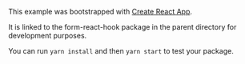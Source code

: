 This example was bootstrapped with [Create React App](https://github.com/facebook/create-react-app).

It is linked to the form-react-hook package in the parent directory for development purposes.

You can run `yarn install` and then `yarn start` to test your package.
